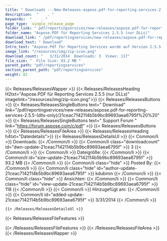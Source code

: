 ```yaml
---
title: " Downloads ---New-Releases-aspose.pdf-for-reporting-services-2.5.5-(nur-dlls) . "
description:  "    . " 
keywords:  "    . " 
page_type:  single_release_page
folder_link: " pdf/reportingservices/new-releases/aspose.pdf-for-reporting-services-2.5.5-(dlls-only)/"
folder_name: "Aspose.PDF für Reporting Services 2.5.5 (nur DLLs)"
download_link: " /pdf/reportingservices/new-releases/aspose.pdf-for-reporting-services-2.5.5-(dlls-only)/21ceac7142114b5b9bc89693aea6795f"
download_text: " Download"
Intro_text: "Aspose.Pdf für Reporting Services wurde auf Version 2.5.5 aktualisiert und wir freuen uns..."
image_link: "/resources/img/zip-icon.png"
download_count: "   3/31/2014  Downloads: 3  Views: 117"
file_size: "  File Size: 93.2 MB "
parent_path: "pdf/reportingservices"
section_parent_path: "pdf/reportingservices"
weight: 82
---
```


{{< Releases/ReleasesWapper >}}
  {{< Releases/ReleasesHeading H2txt="Aspose.PDF für Reporting Services 2.5.5 (nur DLLs)" imagelink="/resources/img/zip-icon.png">}}
  {{< Releases/ReleasesButtons >}}
    {{< Releases/ReleasesSingleButtons text=" Download" link="/pdf/reportingservices/new-releases/aspose.pdf-for-reporting-services-2.5.5-(dlls-only)/21ceac7142114b5b9bc89693aea6795f%20%20" >}}
    {{< Releases/ReleasesSingleButtons text=" Support Forum " link="https://forum.aspose.com/c/pdf" >}}
  {{< Releases/ReleasesButtons >}}
  {{< Releases/ReleasesFileArea >}}
    {{< Releases/ReleasesHeading h4txt="Dateidetails">}}
    {{< Releases/ReleasesDetailsUl >}}
            {{< Common/li >}} Downloads: {{< /Common/li >}}
      {{< Common/li class="downloadcount" id="dwn-update-21ceac7142114b5b9bc89693aea6795f" >}} 3 {{< /Common/li >}}
      {{< Common/li >}} Dateigröße: {{< /Common/li >}}
      {{< Common/li id="size-update-21ceac7142114b5b9bc89693aea6795f" >}} 93.2 MB {{< /Common/li >}} 
      {{< Common/li  class="hide" >}} Posted By: {{< /Common/li >}} 
      {{< Common/li class="hide" id="author-update-21ceac7142114b5b9bc89693aea6795f" >}} kdubinin {{< /Common/li >}}
      {{< Common/li class="hide" >}} Ansichten: {{< /Common/li >}}
      {{< Common/li class="hide" id="view-update-21ceac7142114b5b9bc89693aea6795f" >}} 118 {{< /Common/li >}}
      {{< Common/li >}} Hinzugefügt am: {{< /Common/li >}}
      {{< Common/li id="added-update-21ceac7142114b5b9bc89693aea6795f" >}} 3/31/2014 {{< /Common/li >}} 

    {{< /Releases/ReleasesDetailsUl >}}

  {{< Releases/ReleasesFileFeatures >}}
      
  {{< /Releases/ReleasesFileFeatures >}}
 {{< /Releases/ReleasesFileArea >}}
{{< /Releases/ReleasesWapper >}}



